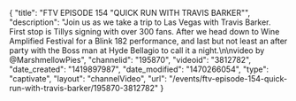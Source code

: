 {
    "title": "FTV EPISODE 154 \"QUICK RUN WITH TRAVIS BARKER\"",
    "description": "Join us as we take a trip to Las Vegas with Travis Barker. First stop is Tillys signing with over 300 fans. After we head down to Wine Amplified Festival for a Blink 182 performance, and last but not least an after party with the Boss man at Hyde Bellagio to call it a night.\n\nvideo by @MarshmellowPies",
    "channelid": "195870",
    "videoid": "3812782",
    "date_created": "1419897987",
    "date_modified": "1470266054",
    "type": "captivate",
    "layout": "channelVideo",
    "url": "\/events\/ftv-episode-154-quick-run-with-travis-barker\/195870-3812782"
}
